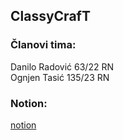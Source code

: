 ## ClassyCrafT ##
### Članovi tima: ###
Danilo Radović 63/22 RN<br />
Ognjen Tasić 135/23 RN<br />
### Notion: ###
[notion](https://whimsical-molecule-777.notion.site/ClassyCrafT-87fb94dc2172478c8d11da0b7f76728f)<br />
 
